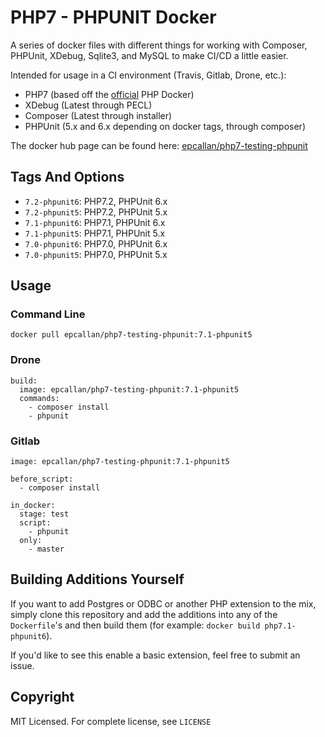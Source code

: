 # PHP7 - PHPUNIT Docker

A series of docker files with different things for working with Composer, PHPUnit, XDebug,
Sqlite3, and MySQL to make CI/CD a little easier.

Intended for usage in a CI environment (Travis, Gitlab, Drone, etc.):
 - PHP7 (based off the [official](https://hub.docker.com/_/php/) PHP Docker)
 - XDebug (Latest through PECL)
 - Composer (Latest through installer)
 - PHPUnit (5.x and 6.x depending on docker tags, through composer)

The docker hub page can be found here:
[epcallan/php7-testing-phpunit](https://hub.docker.com/r/epcallan/php7-testing-phpunit/)

## Tags And Options

 - `7.2-phpunit6`: PHP7.2, PHPUnit 6.x
 - `7.2-phpunit5`: PHP7.2, PHPUnit 5.x
 - `7.1-phpunit6`: PHP7.1, PHPUnit 6.x
 - `7.1-phpunit5`: PHP7.1, PHPUnit 5.x
 - `7.0-phpunit6`: PHP7.0, PHPUnit 6.x
 - `7.0-phpunit5`: PHP7.0, PHPUnit 5.x

## Usage

### Command Line
```
docker pull epcallan/php7-testing-phpunit:7.1-phpunit5
```

### Drone
```
build:
  image: epcallan/php7-testing-phpunit:7.1-phpunit5
  commands:
    - composer install
    - phpunit
```

### Gitlab
```
image: epcallan/php7-testing-phpunit:7.1-phpunit5

before_script:
  - composer install

in_docker:
  stage: test
  script:
    - phpunit
  only:
    - master
```

## Building Additions Yourself

If you want to add Postgres or ODBC or another PHP extension to the mix, simply clone this repository and add the additions into any of the `Dockerfile`'s and then build them (for example: `docker build php7.1-phpunit6`).

If you'd like to see this enable a basic extension, feel free to submit an issue.

## Copyright

MIT Licensed. For complete license, see `LICENSE`
